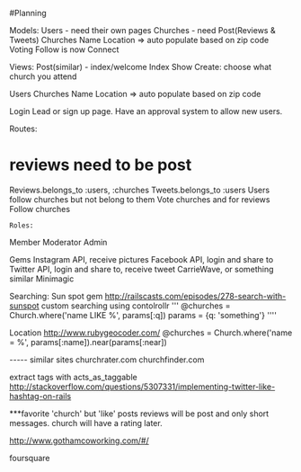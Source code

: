 #Planning

Models:
Users - need their own pages
Churches - need
Post(Reviews & Tweets)
Churches
    Name
    Location => auto populate based on    zip code
Voting
Follow is now Connect

Views:
Post(similar) - index/welcome
    Index
    Show
     Create: choose what church you attend

Users
Churches
    Name
    Location => auto populate based on    zip code

Login
Lead or sign up page.
    Have an approval system to allow new users.

Routes:
# reviews need to be post
Reviews.belongs_to :users, :churches
Tweets.belongs_to :users
Users follow churches but not belong to them
Vote churches and for reviews
Follow churches


    Roles:
Member
Moderator
Admin

Gems
Instagram API, receive pictures
Facebook API, login and share to
Twitter API, login and share to, receive tweet
CarrieWave, or something similar
Minimagic


Searching:
Sun spot gem
http://railscasts.com/episodes/278-search-with-sunspot
custom searching using contolrollr
'''
 @churches = Church.where('name LIKE %', params[:q])
 params = {q: 'something'}
''''

Location
http://www.rubygeocoder.com/
@churches = Church.where('name = %', params[:name]).near(params[:near])

----- similar sites
churchrater.com
churchfinder.com

extract tags with acts_as_taggable
http://stackoverflow.com/questions/5307331/implementing-twitter-like-hashtag-on-rails

***favorite 'church' but 'like' posts
reviews will be post and only short messages. church will have a rating later.

http://www.gothamcoworking.com/#/

foursquare

